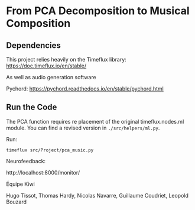# From PCA Decomposition to Musical Composition 

## Dependencies

This project relies heavily on the Timeflux library: https://doc.timeflux.io/en/stable/

As well as audio generation software

Pychord: https://pychord.readthedocs.io/en/stable/pychord.html


## Run the Code

The PCA function requires re placement of the original timeflux.nodes.ml module.
You can find a revised version in `./src/helpers/ml.py`.

Run:

```
timeflux src/Project/pca_music.py 
```

Neurofeedback:

http://localhost:8000/monitor/


Équipe Kiwi

Hugo Tissot, Thomas Hardy, Nicolas Navarre, Guillaume Coudriet, Leopold Bouzard